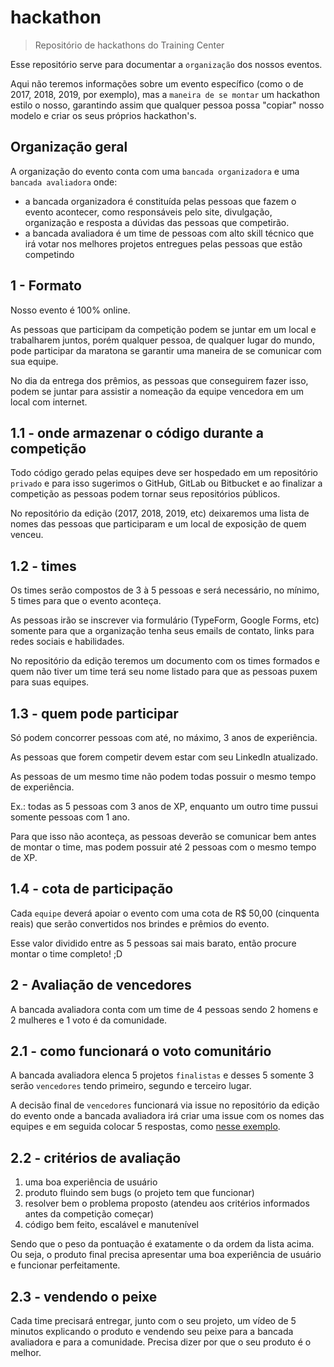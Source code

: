 # hackathon

> Repositório de hackathons do Training Center

Esse repositório serve para documentar a `organização` dos nossos eventos.

Aqui não teremos informações sobre um evento específico (como o de 2017, 2018, 2019, por exemplo), mas a `maneira de se montar` um hackathon estilo o nosso, garantindo assim que qualquer pessoa possa "copiar" nosso modelo e criar os seus próprios hackathon's.

## Organização geral

A organização do evento conta com uma `bancada organizadora` e uma `bancada avaliadora` onde:

* a bancada organizadora é constituída pelas pessoas que fazem o evento acontecer, como responsáveis pelo site, divulgação, organização e resposta a dúvidas das pessoas que competirão.
* a bancada avaliadora é um time de pessoas com alto skill técnico que irá votar nos melhores projetos entregues pelas pessoas que estão competindo

## 1 - Formato

Nosso evento é 100% online.

As pessoas que participam da competição podem se juntar em um local e trabalharem juntos, porém qualquer pessoa, de qualquer lugar do mundo, pode participar da maratona se garantir uma maneira de se comunicar com sua equipe.

No dia da entrega dos prêmios, as pessoas que conseguirem fazer isso, podem se juntar para assistir a nomeação da equipe vencedora em um local com internet.

## 1.1 - onde armazenar o código durante a competição

Todo código gerado pelas equipes deve ser hospedado em um repositório `privado` e para isso sugerimos o GitHub, GitLab ou Bitbucket e ao finalizar a competição as pessoas podem tornar seus repositórios públicos.

No repositório da edição (2017, 2018, 2019, etc) deixaremos uma lista de nomes das pessoas que participaram e um local de exposição de quem venceu.

## 1.2 - times

Os times serão compostos de 3 à 5 pessoas e será necessário, no mínimo, 5 times para que o evento aconteça.

As pessoas irão se inscrever via formulário (TypeForm, Google Forms, etc) somente para que a organização tenha seus emails de contato, links para redes sociais e habilidades.

No repositório da edição teremos um documento com os times formados e quem não tiver um time terá seu nome listado para que as pessoas puxem para suas equipes.

## 1.3 - quem pode participar

Só podem concorrer pessoas com até, no máximo, 3 anos de experiência.

As pessoas que forem competir devem estar com seu LinkedIn atualizado.

As pessoas de um mesmo time não podem todas possuir o mesmo tempo de experiência.

Ex.: todas as 5 pessoas com 3 anos de XP, enquanto um outro time pussui somente pessoas com 1 ano.

Para que isso não aconteça, as pessoas deverão se comunicar bem antes de montar o time, mas podem possuir até 2 pessoas com o mesmo tempo de XP.

## 1.4 - cota de participação

Cada `equipe` deverá apoiar o evento com uma cota de R$ 50,00 (cinquenta reais) que serão convertidos nos brindes e prêmios do evento.

Esse valor dividido entre as 5 pessoas sai mais barato, então procure montar o time completo! ;D

## 2 - Avaliação de vencedores

A bancada avaliadora conta com um time de 4 pessoas sendo 2 homens e 2 mulheres e 1 voto é da comunidade.

## 2.1 - como funcionará o voto comunitário

A bancada avaliadora elenca 5 projetos `finalistas` e desses 5 somente 3 serão `vencedores` tendo primeiro, segundo e terceiro lugar.

A decisão final de `vencedores` funcionará via issue no repositório da edição do evento onde a bancada avaliadora irá criar uma issue com os nomes das equipes e em seguida colocar 5 respostas, como [nesse exemplo](https://github.com/training-center/hackathon/issues/4).

## 2.2 - critérios de avaliação

1. uma boa experiência de usuário
1. produto fluindo sem bugs (o projeto tem que funcionar)
1. resolver bem o problema proposto (atendeu aos critérios informados antes da competição começar)
1. código bem feito, escalável e manutenível

Sendo que o peso da pontuação é exatamente o da ordem da lista acima. Ou seja, o produto final precisa apresentar uma boa experiência de usuário e funcionar perfeitamente.

## 2.3 - vendendo o peixe

Cada time precisará entregar, junto com o seu projeto, um vídeo de 5 minutos explicando o produto e vendendo seu peixe para a bancada avaliadora e para a comunidade. Precisa dizer por que o seu produto é o melhor.
